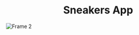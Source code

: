 **<h1 align='center'>Sneakers App</h1>** 
![Frame 2](https://github.com/hiofadlikaakbar/sneakers-app/assets/89866871/9658d88a-dcb5-4860-9bcb-cee5fcf1e264)
